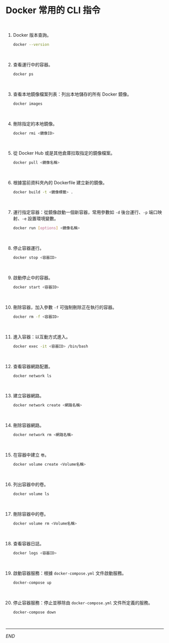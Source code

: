 # Docker 常用的 CLI 指令

<br>

1. Docker 版本查詢。

    ```bash
    docker --version
    ```

<br>

2. 查看運行中的容器。

    ```bash
    docker ps
    ```

<br>

3. 查看本地鏡像檔案列表：列出本地儲存的所有 Docker 鏡像。

    ```bash
    docker images
    ```

<br>

4. 刪除指定的本地鏡像。

    ```bash
    docker rmi <鏡像ID>
    ```

<br>

5. 從 Docker Hub 或是其他倉庫拉取指定的鏡像檔案。

    ```bash
    docker pull <鏡像名稱>
    ```

<br>

6. 根據當前資料夾內的 Dockerfile 建立新的鏡像。

    ```bash
    docker build -t <鏡像標籤> .
    ```

<br>

7. 運行指定容器：從鏡像啟動一個新容器，常用參數如 `-d` 後台運行、`-p` 端口映射、`-e` 設置環境變數。

    ```bash
    docker run [options] <鏡像名稱>
    ```

<br>

8. 停止容器運行。

    ```bash
    docker stop <容器ID>
    ```

<br>

9. 啟動停止中的容器。

    ```bash
    docker start <容器ID>
    ```

<br>

10. 刪除容器，加入參數 `-f` 可強制刪除正在執行的容器。

    ```bash
    docker rm -f <容器ID>
    ```

<br>

11. 進入容器：以互動方式進入。

    ```bash
    docker exec -it <容器ID> /bin/bash
    ```

<br>

12. 查看容器網路配置。

    ```bash
    docker network ls
    ```

<br>

13. 建立容器網路。

    ```bash
    docker network create <網路名稱>
    ```

<br>

14. 刪除容器網路。

    ```bash
    docker network rm <網路名稱>
    ```

<br>

15. 在容器中建立 `卷`。

    ```bash
    docker volume create <Volume名稱>
    ```

<br>

16. 列出容器中的卷。

    ```bash
    docker volume ls
    ```

<br>

17. 刪除容器中的卷。

    ```bash
    docker volume rm <Volume名稱>
    ```

<br>

18. 查看容器日誌。

    ```bash
    docker logs <容器ID>
    ```

<br>

19. 啟動容器服務：根據 `docker-compose.yml` 文件啟動服務。

    ```bash
    docker-compose up
    ```

<br>

20. 停止容器服務：停止並移除由 `docker-compose.yml` 文件所定義的服務。

    ```bash
    docker-compose down
    ```

<br>

___

_END_